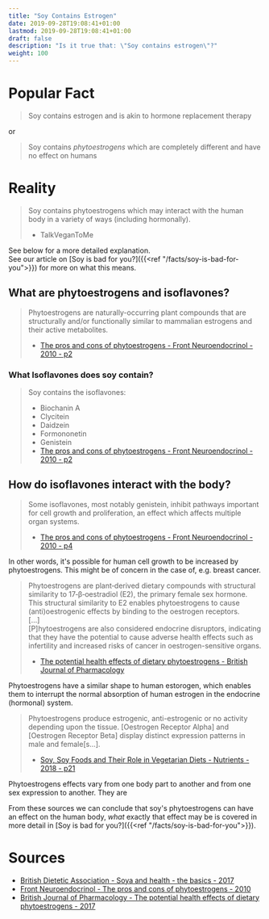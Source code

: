 ```yaml
---
title: "Soy Contains Estrogen"
date: 2019-09-28T19:08:41+01:00
lastmod: 2019-09-28T19:08:41+01:00
draft: false
description: "Is it true that: \"Soy contains estrogen\"?"
weight: 100
---
```


# Popular Fact

> Soy contains estrogen and is akin to hormone replacement therapy

or
 
> Soy contains *phytoestrogens* which are completely different and have no effect on humans

# Reality 

> Soy contains phytoestrogens which may interact with the human body in a variety of ways (including hormonally).   
> - TalkVeganToMe

See below for a more detailed explanation.  
See our article on [Soy is bad for you?]({{<ref "/facts/soy-is-bad-for-you">}}) for more on what this means.  

## What are phytoestrogens and isoflavones?
> Phytoestrogens are naturally-occurring plant compounds that are structurally and/or functionally similar to mammalian estrogens and their active metabolites.
> - [The pros and cons of phytoestrogens - Front Neuroendocrinol - 2010 - p2](https://web.archive.org/web/20190928181945/https://www.ncbi.nlm.nih.gov/pmc/articles/PMC3074428/pdf/nihms271669.pdf)

### What Isoflavones does soy contain?
> Soy contains the isoflavones:  
> - Biochanin A   
> - Clycitein   
> - Daidzein  
> - Formononetin  
> - Genistein    
> - [The pros and cons of phytoestrogens - Front Neuroendocrinol - 2010 - p2](https://web.archive.org/web/20190928181945/https://www.ncbi.nlm.nih.gov/pmc/articles/PMC3074428/pdf/nihms271669.pdf)

## How do isoflavones interact with the body?
> Some isoflavones, most notably genistein, inhibit pathways important for cell growth and proliferation, an effect which affects multiple organ systems.  
> - [The pros and cons of phytoestrogens - Front Neuroendocrinol - 2010 - p4](https://web.archive.org/web/20190928181945/https://www.ncbi.nlm.nih.gov/pmc/articles/PMC3074428/pdf/nihms271669.pdf)

In other words, it's possible for human cell growth to be increased by phytoestrogens. This might be of concern in the case of, e.g. breast cancer.

> Phytoestrogens are plant‐derived dietary compounds with structural similarity to 17‐β‐oestradiol (E2), the primary female sex hormone. This structural similarity to E2 enables phytoestrogens to cause (anti)oestrogenic effects by binding to the oestrogen receptors.  
> [...]  
> [P]hytoestrogens are also considered endocrine disruptors, indicating that they have the potential to cause adverse health effects such as infertility and increased risks of cancer in oestrogen-sensitive organs.  
> - [The potential health effects of dietary phytoestrogens - British Journal of Pharmacology](https://web.archive.org/web/20190922065924/https://bpspubs.onlinelibrary.wiley.com/doi/full/10.1111/bph.13622)  

Phytoestrogens have a similar shape to human estorogen, which enables them to interrupt the normal absorption of human estrogen in the endocrine (hormonal) system.

> Phytoestrogens produce estrogenic, anti-estrogenic or no activity depending upon the tissue. [Oestrogen Receptor Alpha] and [Oestrogen Receptor Beta] display distinct expression patterns in male and female[s...].  
> - [Soy, Soy Foods and Their Role in Vegetarian Diets - Nutrients - 2018 - p21](https://web.archive.org/web/20191002195620/https://www.ncbi.nlm.nih.gov/pmc/articles/PMC5793271/pdf/nutrients-10-00043.pdf/)

Phytoestrogens effects vary from one body part to another and from one sex expression to another. They are 

From these sources we can conclude that soy's phytoestrogens can have an effect on the human body, *what* exactly that effect may be is covered in more detail in [Soy is bad for you?]({{<ref "/facts/soy-is-bad-for-you">}}).


# Sources

 - [British Dietetic Association - Soya and health - the basics - 2017](https://web.archive.org/web/20190928091728/https://www.bda.uk.com/foodfacts/soya2017.pdf)
- [Front Neuroendocrinol - The pros and cons of phytoestrogens - 2010](https://web.archive.org/web/20190928181945/https://www.ncbi.nlm.nih.gov/pmc/articles/PMC3074428/pdf/nihms271669.pdf)
- [British Journal of Pharmacology - The potential health effects of dietary phytoestrogens - 2017](https://web.archive.org/web/20190922065924/https://bpspubs.onlinelibrary.wiley.com/doi/full/10.1111/bph.13622)  